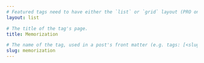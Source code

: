 ```yaml
---
# Featured tags need to have either the `list` or `grid` layout (PRO only).
layout: list

# The title of the tag's page.
title: Memorization

# The name of the tag, used in a post's front matter (e.g. tags: [<slug>]).
slug: memorization
---
```


